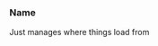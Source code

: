 ### <a id="Peeves.TestUtils.TestManagerClass.<Instance>">Name</a>
Just manages where things load from

